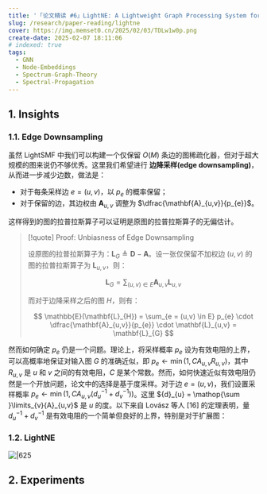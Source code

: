 ```yaml
---
title: '「论文精读 #6」LightNE: A Lightweight Graph Processing System for Network Embedding'
slug: /research/paper-reading/lightne
cover: https://img.memset0.cn/2025/02/03/TDLw1w0p.png
create-date: 2025-02-07 18:11:06
# indexed: true
tags:
  - GNN
  - Node-Embeddings
  - Spectrum-Graph-Theory
  - Spectral-Propagation
---
```


## 1. Insights

### 1.1. Edge Downsampling

虽然 LightSMF 中我们可以构建一个仅保留 $O(M)$ 条边的图稀疏化器，但对于超大规模的图来说仍不够优秀。这里我们希望进行 **边降采样(edge downsampling)**，从而进一步减少边数，做法是：

- 对于每条采样边 $e=(u,v)$，以 $p_{e}$ 的概率保留；
- 对于保留的边，其边权由 $\mathbf{A}_{u,v}$ 调整为 $\dfrac{\mathbf{A}_{u,v}}{p_{e}}$。

这样得到的图的拉普拉斯算子可以证明是原图的拉普拉斯算子的无偏估计。

> [!quote] Proof: Unbiasness of Edge Downsampling
>
> 设原图的拉普拉斯算子为：$\mathbf{L}_{G} \triangleq \mathbf{D} - \mathbf{A}$。设一张仅保留不加权边 $(u,v)$ 的图的拉普拉斯算子为 $\mathbf{L}_{u,v}$，则：
>
> $$
> \mathbf{L}_{G} = \sum_{(u,v) \in  E} \mathbf{A}_{u,v} \mathbf{L}_{u,v}
> $$
>
> 而对于边降采样之后的图 $H$，则有：
>
> $$
> \mathbb{E}(\mathbf{L}_{H}) = \sum_{e = (u,v) \in E} p_{e} \cdot \dfrac{\mathbf{A}_{u,v}}{p_{e}} \cdot \mathbf{L}_{u,v} = \mathbf{L}_{G}
> $$

然而如何确定 $p_{e}$ 仍是一个问题。理论上，将采样概率 ${p}_{e}$ 设为有效电阻的上界，可以高概率地保证对输入图 $G$ 的准确近似，即 ${p}_{e} \leftarrow \min \left( {1,C{A}_{u,v}{R}_{u,v}}\right)$，其中 ${R}_{u,v}$ 是 $u$ 和 $v$ 之间的有效电阻，$C$ 是某个常数。然而，如何快速近似有效电阻仍然是一个开放问题，论文中的选择是基于度采样。对于边 $e = \left( {u,v}\right)$，我们设置采样概率 ${p}_{e} \leftarrow \min \left( {1,C{A}_{u,v}\left( {{d}_{u}^{-1} + {d}_{v}^{-1}}\right) }\right)$。这里 ${d}_{u} = \mathop{\sum }\limits_{v}{A}_{u,v}$ 是 $u$ 的度。以下来自 Lovász 等人 [16] 的定理表明，量 ${d}_{u}^{-1} + {d}_{v}^{-1}$ 是有效电阻的一个简单但良好的上界，特别是对于扩展图：

### 1.2. LightNE

![|625](https://img.memset0.cn/2025/02/03/TDLw1w0p.png)

## 2. Experiments
